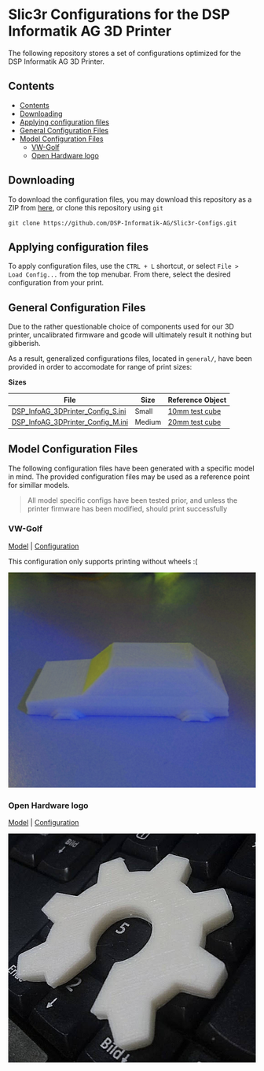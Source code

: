 # Slic3r Configurations for the DSP Informatik AG 3D Printer

The following repository stores a set of configurations optimized for the DSP Informatik AG 3D Printer.

## Contents

- [Contents](#contents)
- [Downloading](#downloading)
- [Applying configuration files](#applying-configuration-files)
- [General Configuration Files](#general-configuration-files)
- [Model Configuration Files](#model-configuration-files)
	- [VW-Golf](#vw-golf)
	- [Open Hardware logo](#open-hardware-logo)

## Downloading

To download the configuration files, you may download this repository as a ZIP from [here](https://github.com/DSP-Informatik-AG/Slic3r-Configs/archive/master.zip), or clone this repository using `git`

```
git clone https://github.com/DSP-Informatik-AG/Slic3r-Configs.git
```

## Applying configuration files

To apply configuration files, use the `CTRL + L` shortcut, or select `File > Load Config...` from the top menubar. From there, select the desired configuration from your print.

## General Configuration Files

Due to the rather questionable choice of components used for our 3D printer, uncalibrated firmware and gcode will ultimately result it nothing but gibberish.

As a result, generalized configurations files, located in `general/`, have been provided in order to accomodate for range of print sizes:

**Sizes**

|File|Size|Reference Object|
|----|----|----------------|
|[DSP_InfoAG_3DPrinter_Config_S.ini](Slic3r-Configs/blob/master/general/DSP_InfoAG_3DPrinter_Config_S.ini)|Small|[10mm test cube](https://www.thingiverse.com/thing:56671)|
|[DSP_InfoAG_3DPrinter_Config_M.ini](Slic3r-Configs/blob/master/general/DSP_InfoAG_3DPrinter_Config_S.ini)|Medium|[20mm test cube](https://www.thingiverse.com/thing:56671)|

## Model Configuration Files

The following configuration files have been generated with a specific model in mind. The provided configuration files may be used as a reference point for simillar models.

> All model specific configs have been tested prior, and unless the printer firmware has been modified, should print successfully

### VW-Golf

[Model](https://www.thingiverse.com/thing:2133815) | [Configuration](VW_Golf/config.ini)

This configuration only supports printing without wheels :(

![VW-Golf](VW_Golf/print.jpg)

### Open Hardware logo

[Model](https://www.thingiverse.com/thing:8760) | [Configuration](OpenHW/config.ini)

![OpenHW](OpenHW/print.jpg)
